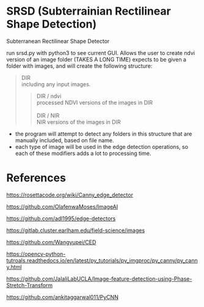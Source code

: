 # SRSD (Subterrainian Rectilinear Shape Detection)
Subterranean Rectilinear Shape Detector

run srsd.py with python3 to see current GUI. Allows the user to create ndvi version of an image folder (TAKES A LONG TIME)
expects to be given a folder with images, and will create the following structure:

>DIR </br>
>including any input images.
>>DIR / ndvi </br>
>>processed NDVI versions of the images in DIR </br></br>
>>DIR / NIR</br>
>>NIR versions of the images in DIR
* the program will attempt to detect any folders in this structure that are manually included, based on file name. 
* each type of image will be used in the edge detection operations, so each of these modifiers adds a lot to processing time.

# References
https://rosettacode.org/wiki/Canny_edge_detector

https://github.com/OlafenwaMoses/ImageAI

https://github.com/adl1995/edge-detectors

https://gitlab.cluster.earlham.edu/field-science/images

https://github.com/Wangyupei/CED

https://opencv-python-tutroals.readthedocs.io/en/latest/py_tutorials/py_imgproc/py_canny/py_canny.html

https://github.com/JalaliLabUCLA/Image-feature-detection-using-Phase-Stretch-Transform

https://github.com/ankitaggarwal011/PyCNN

